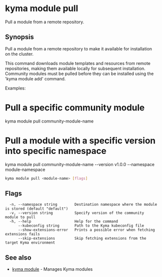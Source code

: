 # kyma module pull

Pull a module from a remote repository.

## Synopsis

Pull a module from a remote repository to make it available for installation on the cluster.

This command downloads module templates and resources from remote repositories,
making them available locally for subsequent installation. Community modules
must be pulled before they can be installed using the 'kyma module add' command.

Examples:
  # Pull a specific community module
  kyma module pull community-module-name

  # Pull a module with a specific version into specific namespace
  kyma module pull community-module-name --version v1.0.0 --namespace module-namespace

```bash
kyma module pull <module-name> [flags]
```

## Flags

```text
  -n, --namespace string        Destination namespace where the module is stored (default "default")
  -v, --version string          Specify version of the community module to pull
  -h, --help                    Help for the command
      --kubeconfig string       Path to the Kyma kubeconfig file
      --show-extensions-error   Prints a possible error when fetching extensions fails
      --skip-extensions         Skip fetching extensions from the target Kyma environment
```

## See also

* [kyma module](kyma_module.md) - Manages Kyma modules
